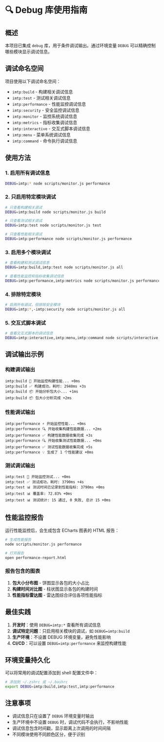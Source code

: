 # 🔍 Debug 库使用指南

## 概述

本项目已集成 `debug` 库，用于条件调试输出。通过环境变量 `DEBUG` 可以精确控制哪些模块显示调试信息。

## 调试命名空间

项目使用以下调试命名空间：

- `imtp:build` - 构建相关调试信息
- `imtp:test` - 测试相关调试信息
- `imtp:performance` - 性能监控调试信息
- `imtp:security` - 安全监控调试信息
- `imtp:monitor` - 监控系统调试信息
- `imtp:metrics` - 指标收集调试信息
- `imtp:interactive` - 交互式脚本调试信息
- `imtp:menu` - 菜单系统调试信息
- `imtp:command` - 命令执行调试信息

## 使用方法

### 1. 启用所有调试信息

```bash
DEBUG=imtp:* node scripts/monitor.js performance
```

### 2. 只启用特定模块调试

```bash
# 只查看构建相关调试
DEBUG=imtp:build node scripts/monitor.js build

# 只查看测试相关调试
DEBUG=imtp:test node scripts/monitor.js test

# 只查看性能相关调试
DEBUG=imtp:performance node scripts/monitor.js performance
```

### 3. 启用多个模块调试

```bash
# 查看构建和测试调试信息
DEBUG=imtp:build,imtp:test node scripts/monitor.js all

# 查看性能监控和指标收集调试信息
DEBUG=imtp:performance,imtp:metrics node scripts/monitor.js performance
```

### 4. 排除特定模块

```bash
# 启用所有调试，但排除安全模块
DEBUG=imtp:*,-imtp:security node scripts/monitor.js all
```

### 5. 交互式脚本调试

```bash
# 查看交互式脚本的调试信息
DEBUG=imtp:interactive,imtp:menu,imtp:command node scripts/interactive.js
```

## 调试输出示例

### 构建调试输出

```
imtp:build 🔨 开始监控构建性能... +0ms
imtp:build ✅ 构建成功，耗时: 2948ms +3s
imtp:build 📦 开始分析包大小... +1ms
imtp:build 📦 包大小分析完成 +2ms
```

### 性能调试输出

```
imtp:performance ⚡ 开始监控性能... +0ms
imtp:performance 🔍 开始收集构建性能数据... +2ms
imtp:performance ✅ 构建性能数据收集完成 +3s
imtp:performance 🔍 开始收集测试性能数据... +0ms
imtp:performance ✅ 测试性能数据收集完成 +5s
imtp:performance 💡 生成了 1 个性能建议 +0ms
```

### 测试调试输出

```
imtp:test 🧪 开始监控测试... +0ms
imtp:test ✅ 测试成功，耗时: 3790ms +4s
imtp:test 📊 测试时间已记录到性能指标: 3790ms +0ms
imtp:test 📊 覆盖率: 72.83% +0ms
imtp:test 📊 测试统计: 15 通过, 0 失败, 总计 15 +0ms
```

## 性能监控报告

运行性能监控后，会生成包含 ECharts 图表的 HTML 报告：

```bash
# 生成性能报告
node scripts/monitor.js performance

# 打开报告
open performance-report.html
```

### 报告包含的图表

1. **包大小分布图** - 饼图显示各包的大小占比
2. **构建时间对比图** - 柱状图显示各包的构建时间
3. **性能指标雷达图** - 雷达图综合评估各项性能指标

## 最佳实践

1. **开发时**：使用 `DEBUG=imtp:*` 查看所有调试信息
2. **调试特定问题**：只启用相关模块的调试，如 `DEBUG=imtp:build`
3. **生产环境**：不设置 DEBUG 环境变量，避免性能影响
4. **CI/CD**：可以设置 `DEBUG=imtp:performance` 来监控构建性能

## 环境变量持久化

可以将常用的调试配置添加到 shell 配置文件中：

```bash
# 添加到 ~/.zshrc 或 ~/.bashrc
export DEBUG=imtp:build,imtp:test,imtp:performance
```

## 注意事项

- 调试信息只在设置了 `DEBUG` 环境变量时输出
- 生产环境中不设置 `DEBUG` 时，调试代码不会执行，不影响性能
- 调试信息包含时间戳，显示距离上次调用的时间间隔
- 不同模块使用不同颜色区分，便于识别
